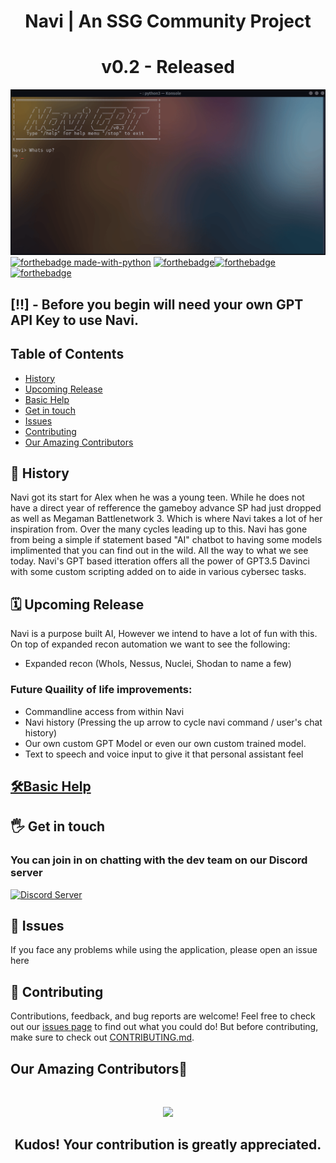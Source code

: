 <div align="center">
  <h1> Navi | An SSG Community Project </h1>
  <h1>v0.2 - Released</h1>
</div>  

![navi demo](/demo/NaviDemo.gif)    
[![forthebadge made-with-python](http://ForTheBadge.com/images/badges/made-with-python.svg)](https://www.python.org/)
[![forthebadge](https://forthebadge.com/images/badges/built-with-love.svg)](https://forthebadge.com)[![forthebadge](https://forthebadge.com/images/badges/powered-by-black-magic.svg)](https://forthebadge.com) [![forthebadge](https://forthebadge.com/images/badges/open-source.svg)](https://forthebadge.com)  
  
## [!!] - Before you begin will need your own GPT API Key to use Navi.

 ## Table of Contents
  - [History](#-history)
  - [Upcoming Release](#%EF%B8%8F-upcoming-release)
  - [Basic Help](#%EF%B8%8Fbasic-help)
  - [Get in touch](#%EF%B8%8F-get-in-touch)
  - [Issues](#-issues)
  - [Contributing](#-contributing)
  - [Our Amazing Contributors](#our-amazing-contributors)
  
## 📖 History
Navi got its start for Alex when he was a young teen. While he does not have a direct year of refference the gameboy advance SP had just dropped as well as Megaman Battlenetwork 3. Which is where Navi takes a lot of her inspiration from. Over the many cycles leading up to this. Navi has gone from being a simple if statement based "AI" chatbot to having some models implimented that you can find out in the wild. All the way to what we see today. Navi's GPT based itteration offers all the power of GPT3.5 Davinci with some custom scripting added on to aide in various cybersec tasks.  

## 🗓️ Upcoming Release  
Navi is a purpose built AI, However we intend to have a lot of fun with this. On top of expanded recon automation we want to see the following: 
- Expanded recon (WhoIs, Nessus, Nuclei, Shodan to name a few)

### Future Quaility of life improvements:
- Commandline access from within Navi
- Navi history (Pressing the up arrow to cycle navi command / user's chat history)  
- Our own custom GPT Model or even our own custom trained model.
- Text to speech and voice input to give it that personal assistant feel  

## [🛠️Basic Help](https://github.com/SSGorg/Navi/wiki/)

## 🖐️ Get in touch
### You can join in on chatting with the dev team on our Discord server
  <a href="https://discord.gg/ecrBC9wnma"><img src="https://discordapp.com/api/guilds/879757204620726362/widget.png?style=banner3" alt="Discord Server"></a>
  
## 🔧 Issues
If you face any problems while using the application, please open an issue here
  
## 🤝 Contributing

Contributions, feedback, and bug reports are welcome! Feel free to check out our [issues page](https://github.com/SSGorg/Navi/issues) to find out what you could do! But before contributing, make sure to check out [CONTRIBUTING.md](./CONTRIBUTING.md).
  
## Our Amazing Contributors🌟

<br>
<a href="https://github.com/SSGorg/Navi/graphs/contributors">
<p align="center">
  <img src="https://contrib.rocks/image?repo=SSGorg/Navi" />
  </p>
</a>

<div align="center">
  <h2 align="center">Kudos! Your contribution is greatly appreciated.<h2>
</div>
